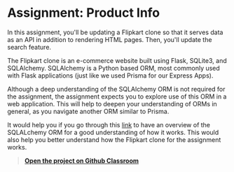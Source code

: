 # Assignment: Product Info

In this assignment, you'll be updating a Flipkart clone so that it
serves data as an API in addition to rendering HTML pages. Then, you'll
update the search feature. 

The Flipkart clone is an e-commerce website built using Flask, SQLite3, and SQLAlchemy.
SQLAlchemy is a Python based ORM, most commonly used with Flask applications (just like we used Prisma for our  Express Apps). 

Although a deep understanding of the SQLAlchemy ORM is not required for the assignment, the assignment expects you to explore use of this ORM in a web application. This will help to deepen your understanding of ORMs in general, as you navigate another ORM similar to Prisma.

It would help you if you go through this [link](https://www.oreilly.com/library/view/essential-sqlalchemy/9780596516147/ch01.html) to have an overview of the SQLALchemy ORM for a good understanding of how it works. This would also help you better understand how the Flipkart clone for the assignment works.

> **[Open the project on Github Classroom](https://github.com/kiboschool/wad-flipkart-filter)**

